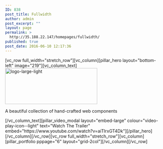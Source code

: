 ```yaml
---
ID: 838
post_title: Fullwidth
author: admin
post_excerpt: ""
layout: page
permalink: >
  http://35.188.22.147/homepages/fullwidth/
published: true
post_date: 2016-06-10 12:17:36
---
```

[vc_row full_width="stretch_row"][vc_column][pillar_hero layout="bottom-left" image="219"][vc_column_text]<img class="size-medium wp-image-575 alignnone" src="http://35.188.22.147/wp-content/uploads/2016/06/logo-large-light-300x117.png" alt="logo-large-light" width="300" height="117" />
<p class="lead">A beautiful collection of
hand-crafted web components</p>
[/vc_column_text][pillar_video_modal layout="embed-large" colour="video-play-icon--light" text="Watch The Trailer" embed="https://www.youtube.com/watch?v=aiTIrxGT4Dk"][/pillar_hero][/vc_column][/vc_row][vc_row full_width="stretch_row"][vc_column][pillar_portfolio pppage="6" layout="grid-2col"][/vc_column][/vc_row]